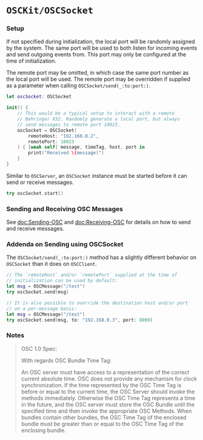 # ``OSCKit/OSCSocket``

### Setup

If not specified during initialization, the local port will be randomly assigned by the system. The same port will be used to both listen for incoming events and send outgoing events from. This port may only be configured at the time of initialization.

The remote port may be omitted, in which case the same port number as the local port will be used. The remote port may be overridden if supplied as a parameter when calling ``OSCSocket/send(_:to:port:)``.

```swift
let oscSocket: OSCSocket

init() {
    // This would be a typical setup to interact with a remote
    // Behringer X32. Randomly generate a local port, but always
    // send messages to remote port 10023.
    oscSocket = OSCSocket(
        remoteHost: "192.168.0.2",
        remotePort: 10023
    ) { [weak self] message, timeTag, host, port in
        print("Received \(message)")
    }
}
```

Similar to ``OSCServer``, an ``OSCSocket`` instance must be started before it can send or receive messages.

```swift
try oscSocket.start()
```

### Sending and Receiving OSC Messages

See <doc:Sending-OSC> and <doc:Receiving-OSC> for details on how to send and receive messages.

### Addenda on Sending using OSCSocket

The ``OSCSocket/send(_:to:port:)`` method has a slightly different behavior on ``OSCSocket`` than it does on ``OSCClient``.

```swift
// The `remoteHost` and/or `remotePort` supplied at the time of
// initialization can be used by default:
let msg = OSCMessage("/test")
try oscSocket.send(msg)

// It is also possible to override the destination host and/or port
// on a per-message basis:
let msg = OSCMessage("/test")
try oscSocket.send(msg, to: "192.168.0.3", port: 8000)
```

### Notes

> OSC 1.0 Spec:
>
> With regards OSC Bundle Time Tag:
>
> An OSC server must have access to a representation of the correct current absolute time. OSC
> does not provide any mechanism for clock synchronization. If the time represented by the OSC
> Time Tag is before or equal to the current time, the OSC Server should invoke the methods
> immediately. Otherwise the OSC Time Tag represents a time in the future, and the OSC server
> must store the OSC Bundle until the specified time and then invoke the appropriate OSC
> Methods. When bundles contain other bundles, the OSC Time Tag of the enclosed bundle must be
> greater than or equal to the OSC Time Tag of the enclosing bundle.

